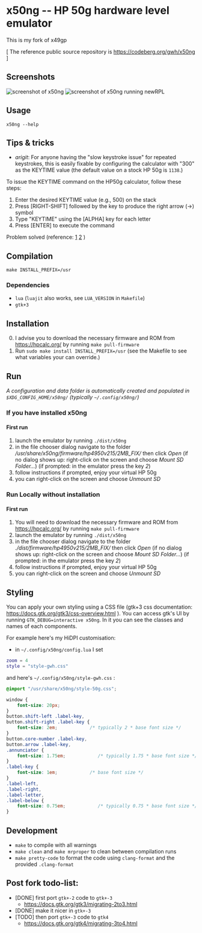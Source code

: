 # x50ng -- HP 50g hardware level emulator
This is my fork of x49gp

[ The reference public source repository is https://codeberg.org/gwh/x50ng ]

## Screenshots
![screenshot of x50ng](./screenshot.png?raw=true "screenshot of x50ng") ![screenshot of x50ng running newRPL](./screenshot-newRPL.png?raw=true "screenshot of x50ng running newRPL")

## Usage
`x50ng --help`


## Tips & tricks

- _arigit_: For anyone having the "slow keystroke issue" for repeated keystrokes, this is easily fixable by configuring the calculator with "300" as the KEYTIME value (the default value on a stock HP 50g is `1138`.)

To issue the KEYTIME command on the HP50g calculator, follow these steps:

   1. Enter the desired KEYTIME value (e.g., 500) on the stack
   2. Press [RIGHT-SHIFT] followed by the key to produce the right arrow (→) symbol
   3. Type "KEYTIME" using the [ALPHA] key for each letter
   4. Press [ENTER] to execute the command

Problem solved (reference: [1](https://www.site2241.net/october2008.htm) [2](https://www.hpmuseum.org/cgi-sys/cgiwrap/hpmuseum/archv016.cgi?read=107543) )


## Compilation
`make INSTALL_PREFIX=/usr`

### Dependencies
- `lua` (`luajit` also works, see `LUA_VERSION` in `Makefile`)
- `gtk+3`


## Installation

0. I advise you to download the necessary firmware and ROM from https://hpcalc.org/ by running `make pull-firmware`
1. Run `sudo make install INSTALL_PREFIX=/usr` (see the Makefile to see what variables your can override.)


## Run

*A configuration and data folder is automatically created and populated in `$XDG_CONFIG_HOME/x50ng/` (typically `~/.config/x50ng/`)*

### If you have installed x50ng
#### First run
1. launch the emulator by running `./dist/x50ng`
2. in the file chooser dialog navigate to the folder */usr/share/x50ng/firmware/hp4950v215/2MB_FIX/* then click _Open_ (if no dialog shows up: right-click on the screen and choose _Mount SD Folder..._)
   (if prompted: in the emulator press the key _2_)
3. follow instructions if prompted, enjoy your virtual HP 50g
4. you can right-click on the screen and choose _Unmount SD_

### Run Locally without installation
#### First run
1. You will need to download the necessary firmware and ROM from https://hpcalc.org/ by running `make pull-firmware`
2. launch the emulator by running `./dist/x50ng`
3. in the file chooser dialog navigate to the folder *./dist/firmware/hp4950v215/2MB_FIX/* then click _Open_ (if no dialog shows up: right-click on the screen and choose _Mount SD Folder..._)
   (if prompted: in the emulator press the key _2_)
4. follow instructions if prompted, enjoy your virtual HP 50g
5. you can right-click on the screen and choose _Unmount SD_

## Styling

You can apply your own styling using a CSS file (gtk+3 css documentation: https://docs.gtk.org/gtk3/css-overview.html ).
You can access gtk's UI by running `GTK_DEBUG=interactive x50ng`. In it you can see the classes and names of each components.

For example here's my HiDPI customisation:
- in `~/.config/x50ng/config.lua` I set
```lua
zoom = 4
style = "style-gwh.css"
```

and here's `~/.config/x50ng/style-gwh.css` :
```css
@import "/usr/share/x50ng/style-50g.css";

window {
    font-size: 20px;
}
button.shift-left .label-key,
button.shift-right .label-key {
    font-size: 2em;            /* typically 2 * base font size */
}
button.core-number .label-key,
button.arrow .label-key,
.annunciator {
    font-size: 1.75em;            /* typically 1.75 * base font size */
}
.label-key {
    font-size: 1em;            /* base font size */
}
.label-left,
.label-right,
.label-letter,
.label-below {
    font-size: 0.75em;            /* typically 0.75 * base font size */
}
```

## Development

- `make` to compile with all warnings
- `make clean` and `make mrproper` to clean between compilation runs
- `make pretty-code` to format the code using `clang-format` and the provided `.clang-format`


## Post fork todo-list:

* [DONE] first port `gtk+-2` code to `gtk+-3`
  - https://docs.gtk.org/gtk3/migrating-2to3.html
* [DONE] make it nicer in `gtk+-3`
* [TODO] then port `gtk+-3` code to `gtk4`
  - https://docs.gtk.org/gtk4/migrating-3to4.html
